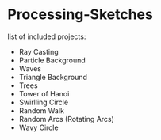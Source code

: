 # Processing-Sketches

list of included projects:
- Ray Casting
- Particle Background
- Waves
- Triangle Background
- Trees
- Tower of Hanoi
- Swirlling Circle
- Random Walk
- Random Arcs (Rotating Arcs)
- Wavy Circle

